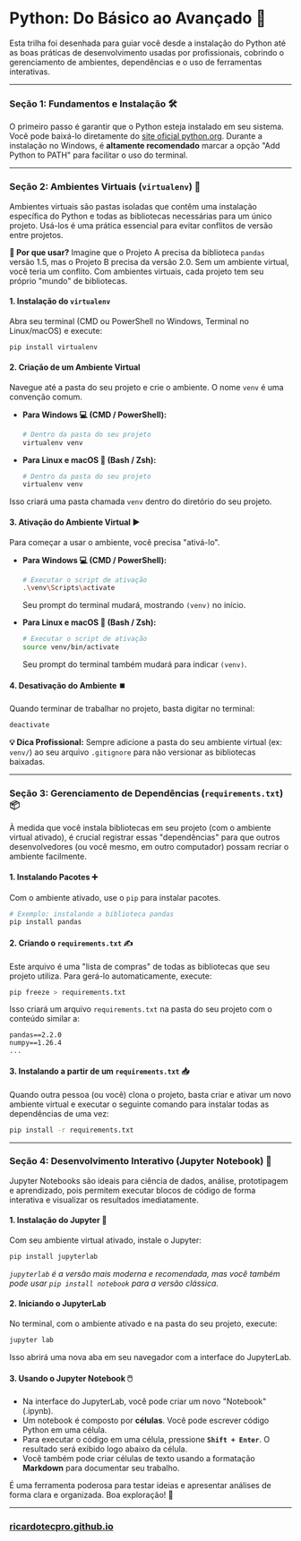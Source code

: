# Python: Do Básico ao Avançado 🐍

Esta trilha foi desenhada para guiar você desde a instalação do Python até as boas práticas de desenvolvimento usadas por profissionais, cobrindo o gerenciamento de ambientes, dependências e o uso de ferramentas interativas.

-----

### **Seção 1: Fundamentos e Instalação 🛠️**

O primeiro passo é garantir que o Python esteja instalado em seu sistema. Você pode baixá-lo diretamente do [site oficial python.org](https://www.python.org/downloads/). Durante a instalação no Windows, é **altamente recomendado** marcar a opção "Add Python to PATH" para facilitar o uso do terminal.

-----

### **Seção 2: Ambientes Virtuais (`virtualenv`) 🌳**

Ambientes virtuais são pastas isoladas que contêm uma instalação específica do Python e todas as bibliotecas necessárias para um único projeto. Usá-los é uma prática essencial para evitar conflitos de versão entre projetos.

**🤔 Por que usar?**
Imagine que o Projeto A precisa da biblioteca `pandas` versão 1.5, mas o Projeto B precisa da versão 2.0. Sem um ambiente virtual, você teria um conflito. Com ambientes virtuais, cada projeto tem seu próprio "mundo" de bibliotecas.

#### **1. Instalação do `virtualenv`**

Abra seu terminal (CMD ou PowerShell no Windows, Terminal no Linux/macOS) e execute:

```bash
pip install virtualenv
```

#### **2. Criação de um Ambiente Virtual**

Navegue até a pasta do seu projeto e crie o ambiente. O nome `venv` é uma convenção comum.

  * **Para Windows 💻 (CMD / PowerShell):**

    ```bash
    # Dentro da pasta do seu projeto
    virtualenv venv
    ```

  * **Para Linux e macOS 🐧 (Bash / Zsh):**

    ```bash
    # Dentro da pasta do seu projeto
    virtualenv venv
    ```

Isso criará uma pasta chamada `venv` dentro do diretório do seu projeto.

#### **3. Ativação do Ambiente Virtual ▶️**

Para começar a usar o ambiente, você precisa "ativá-lo".

  * **Para Windows 💻 (CMD / PowerShell):**

    ```bash
    # Executar o script de ativação
    .\venv\Scripts\activate
    ```

    Seu prompt do terminal mudará, mostrando `(venv)` no início.

  * **Para Linux e macOS 🐧 (Bash / Zsh):**

    ```bash
    # Executar o script de ativação
    source venv/bin/activate
    ```

    Seu prompt do terminal também mudará para indicar `(venv)`.

#### **4. Desativação do Ambiente ⏹️**

Quando terminar de trabalhar no projeto, basta digitar no terminal:

```bash
deactivate
```

**💡 Dica Profissional:** Sempre adicione a pasta do seu ambiente virtual (ex: `venv/`) ao seu arquivo `.gitignore` para não versionar as bibliotecas baixadas.

-----

### **Seção 3: Gerenciamento de Dependências (`requirements.txt`) 📦**

À medida que você instala bibliotecas em seu projeto (com o ambiente virtual ativado), é crucial registrar essas "dependências" para que outros desenvolvedores (ou você mesmo, em outro computador) possam recriar o ambiente facilmente.

#### **1. Instalando Pacotes ➕**

Com o ambiente ativado, use o `pip` para instalar pacotes.

```bash
# Exemplo: instalando a biblioteca pandas
pip install pandas
```

#### **2. Criando o `requirements.txt` ✍️**

Este arquivo é uma "lista de compras" de todas as bibliotecas que seu projeto utiliza. Para gerá-lo automaticamente, execute:

```bash
pip freeze > requirements.txt
```

Isso criará um arquivo `requirements.txt` na pasta do seu projeto com o conteúdo similar a:

```
pandas==2.2.0
numpy==1.26.4
...
```

#### **3. Instalando a partir de um `requirements.txt` 📥**

Quando outra pessoa (ou você) clona o projeto, basta criar e ativar um novo ambiente virtual e executar o seguinte comando para instalar todas as dependências de uma vez:

```bash
pip install -r requirements.txt
```

-----

### **Seção 4: Desenvolvimento Interativo (Jupyter Notebook) 📓**

Jupyter Notebooks são ideais para ciência de dados, análise, prototipagem e aprendizado, pois permitem executar blocos de código de forma interativa e visualizar os resultados imediatamente.

#### **1. Instalação do Jupyter 🚀**

Com seu ambiente virtual ativado, instale o Jupyter:

```bash
pip install jupyterlab
```

*`jupyterlab` é a versão mais moderna e recomendada, mas você também pode usar `pip install notebook` para a versão clássica.*

#### **2. Iniciando o JupyterLab**

No terminal, com o ambiente ativado e na pasta do seu projeto, execute:

```bash
jupyter lab
```

Isso abrirá uma nova aba em seu navegador com a interface do JupyterLab.

#### **3. Usando o Jupyter Notebook 🖱️**

  * Na interface do JupyterLab, você pode criar um novo "Notebook" (.ipynb).
  * Um notebook é composto por **células**. Você pode escrever código Python em uma célula.
  * Para executar o código em uma célula, pressione **`Shift + Enter`**. O resultado será exibido logo abaixo da célula.
  * Você também pode criar células de texto usando a formatação **Markdown** para documentar seu trabalho.

É uma ferramenta poderosa para testar ideias e apresentar análises de forma clara e organizada. Boa exploração\! 🎉

---

### [ricardotecpro.github.io](https://ricardotecpro.github.io/)
